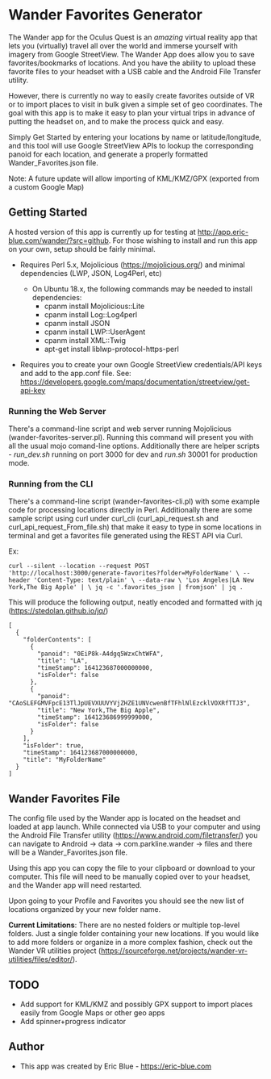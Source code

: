 
# Wander Favorites Generator

The Wander app for the Oculus Quest is an *amazing* virtual reality app that lets you (virtually) travel all over the world and immerse yourself with imagery from Google StreetView. The Wander App does allow you to save favorites/bookmarks of locations. And you have the ability to upload these favorite files to your headset with a USB cable and the Android File Transfer utility.

However, there is currently no way to easily create favorites outside of VR or to import places to visit in bulk given a simple set of geo coordinates. The goal with this app is to make it easy to plan your virtual trips in advance of putting the headset on, and to make the process quick and easy.

Simply Get Started by entering your locations by name or latitude/longitude, and this tool will use Google StreetView APIs to lookup the corresponding panoid for each location, and generate a properly formatted Wander_Favorites.json file.

Note: A future update will allow importing of KML/KMZ/GPX (exported from a custom Google Map)

## Getting Started

A hosted version of this app is currently up for testing at http://app.eric-blue.com/wander/?src=github.
For those wishing to install and run this app on your own, setup should be fairly minimal.

* Requires Perl 5.x, Mojolicious (https://mojolicious.org/) and minimal dependencies (LWP, JSON, Log4Perl, etc)

  * On Ubuntu 18.x, the following commands may be needed to install dependencies:
      * cpanm install Mojolicious::Lite
      * cpanm install Log::Log4perl
      * cpanm install JSON
      * cpanm install LWP::UserAgent
      * cpanm install XML::Twig
      * apt-get install liblwp-protocol-https-perl
      

* Requires you to create your own Google StreetView credentials/API keys and add to the app.conf file.
See: https://developers.google.com/maps/documentation/streetview/get-api-key

### Running the Web Server

There's a command-line script and web server running Mojolicious (wander-favorites-server.pl).  Running this command
will present you with all the usual mojo comand-line options.  Additionally there are helper scripts - 
_run_dev.sh_ running on port 3000 for dev and _run.sh_ 30001 for production mode.

### Running from the CLI

There's a command-line script (wander-favorites-cli.pl) with some example code for processing locations directly in Perl.
Additionally there are some sample script using curl under curl_cli (curl_api_request.sh and curl_api_request_From_file.sh)
that make  it easy to type in some locations in terminal and get a favorites file generated using the REST API via Curl.

Ex:

`curl --silent --location --request POST 'http://localhost:3000/generate-favorites?folder=MyFolderName' \
--header 'Content-Type: text/plain' \
--data-raw \
'Los Angeles|LA
New York,The Big Apple' | \
jq -c '.favorites_json | fromjson' | jq .`

This will produce the following output, neatly encoded and formatted with jq (https://stedolan.github.io/jq/)

```
[
  {
    "folderContents": [
      {
        "panoid": "0EiP8k-A4dgq5WzxChtWFA",
        "title": "LA",
        "timeStamp": 164123687000000000,
        "isFolder": false
      },
      {
        "panoid": "CAoSLEFGMVFpcE13TlJpUEVXUUVYVjZHZE1UNVcwenBfTFhlNlEzcklVOXRfTTJ3",
        "title": "New York,The Big Apple",
        "timeStamp": 164123686999999000,
        "isFolder": false
      }
    ],
    "isFolder": true,
    "timeStamp": 164123687000000000,
    "title": "MyFolderName"
  }
]
```


## Wander Favorites File

The config file used by the Wander app is located on the headset and loaded at app launch.
While connected via USB to your computer and using the Android File Transfer  utility (https://www.android.com/filetransfer/)
you can navigate to Android -> data -> com.parkline.wander -> files and there will be a Wander_Favorites.json file.

Using this app you can copy the file to your clipboard or download to your computer.  This file
will need to be manually copied over to your headset, and the Wander app will need restarted.

Upon going to your Profile and Favorites you should see the new list of locations organized by your new folder name.


**Current Limitations**: There are no nested folders or multiple top-level folders.  Just a single
folder containing your new locations.  If you would like to add more folders or organize in a more
complex fashion, check out the Wander VR utilities project (https://sourceforge.net/projects/wander-vr-utilities/files/editor/).


## TODO

* Add support for KML/KMZ and possibly GPX support to import places easily from Google Maps or other geo apps
* Add spinner+progress indicator

## Author

* This app was created by Eric Blue - https://eric-blue.com

